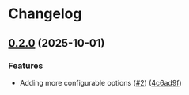 # Changelog

## [0.2.0](https://github.com/mnorbury/vpc-debug-machine/compare/v0.1.0...v0.2.0) (2025-10-01)


### Features

* Adding more configurable options ([#2](https://github.com/mnorbury/vpc-debug-machine/issues/2)) ([4c6ad9f](https://github.com/mnorbury/vpc-debug-machine/commit/4c6ad9f9df6e1ab4562a159f795b415b468cac58))
